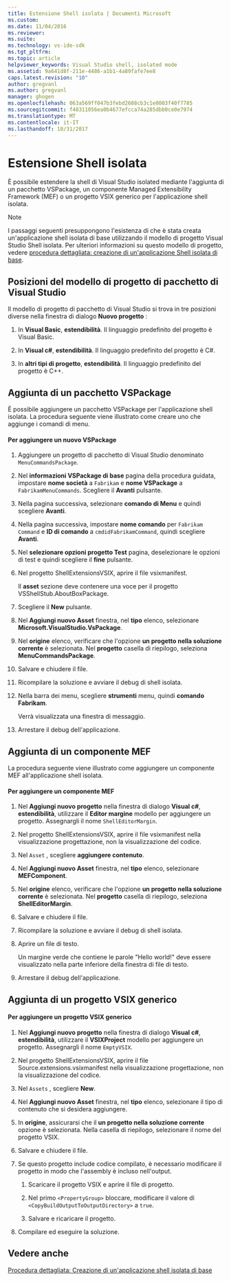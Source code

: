 ```yaml
---
title: Estensione Shell isolata | Documenti Microsoft
ms.custom: 
ms.date: 11/04/2016
ms.reviewer: 
ms.suite: 
ms.technology: vs-ide-sdk
ms.tgt_pltfrm: 
ms.topic: article
helpviewer_keywords: Visual Studio shell, isolated mode
ms.assetid: 9a641d8f-211e-4486-a1b1-4a89fafe7ee8
caps.latest.revision: "10"
author: gregvanl
ms.author: gregvanl
manager: ghogen
ms.openlocfilehash: 063a569ff047b3febd2608cb3c1e0003f40f7785
ms.sourcegitcommit: f40311056ea0b4677efcca74a285dbb0ce0e7974
ms.translationtype: MT
ms.contentlocale: it-IT
ms.lasthandoff: 10/31/2017
---
```

# <a name="extending-the-isolated-shell"></a>Estensione Shell isolata
È possibile estendere la shell di Visual Studio isolated mediante l'aggiunta di un pacchetto VSPackage, un componente Managed Extensibility Framework (MEF) o un progetto VSIX generico per l'applicazione shell isolata.  
  
> [!NOTE]
>  I passaggi seguenti presuppongono l'esistenza di che è stata creata un'applicazione shell isolata di base utilizzando il modello di progetto Visual Studio Shell isolata. Per ulteriori informazioni su questo modello di progetto, vedere [procedura dettagliata: creazione di un'applicazione Shell isolata di base](walkthrough-creating-a-basic-isolated-shell-application.md).  
  
## <a name="locations-for-the-visual-studio-package-project-template"></a>Posizioni del modello di progetto di pacchetto di Visual Studio  
 Il modello di progetto di pacchetto di Visual Studio si trova in tre posizioni diverse nella finestra di dialogo **Nuovo progetto** :  
  
1.  In **Visual Basic**, **estendibilità**. Il linguaggio predefinito del progetto è Visual Basic.  
  
2.  In **Visual c#**, **estendibilità**. Il linguaggio predefinito del progetto è C#.  
  
3.  In **altri tipi di progetto**, **estendibilità**. Il linguaggio predefinito del progetto è C++.  
  
## <a name="adding-a-vspackage"></a>Aggiunta di un pacchetto VSPackage  
 È possibile aggiungere un pacchetto VSPackage per l'applicazione shell isolata. La procedura seguente viene illustrato come creare uno che aggiunge i comandi di menu.  
  
#### <a name="to-add-a-new-vspackage"></a>Per aggiungere un nuovo VSPackage  
  
1.  Aggiungere un progetto di pacchetto di Visual Studio denominato `MenuCommandsPackage`.  
  
2.  Nel **informazioni VSPackage di base** pagina della procedura guidata, impostare **nome società** a `Fabrikam` e **nome VSPackage** a `FabrikamMenuCommands`. Scegliere il **Avanti** pulsante.  
  
3.  Nella pagina successiva, selezionare **comando di Menu** e quindi scegliere **Avanti**.  
  
4.  Nella pagina successiva, impostare **nome comando** per `Fabrikam Command` e **ID di comando** a `cmdidFabrikamCommand`, quindi scegliere **Avanti**.  
  
5.  Nel **selezionare opzioni progetto Test** pagina, deselezionare le opzioni di test e quindi scegliere il **fine** pulsante.  
  
6.  Nel progetto ShellExtensionsVSIX, aprire il file vsixmanifest.  
  
     Il **asset** sezione deve contenere una voce per il progetto VSShellStub.AboutBoxPackage.  
  
7.  Scegliere il **New** pulsante.  
  
8.  Nel **Aggiungi nuovo Asset** finestra, nel **tipo** elenco, selezionare **Microsoft.VisualStudio.VsPackage**.  
  
9. Nel **origine** elenco, verificare che l'opzione **un progetto nella soluzione corrente** è selezionata. Nel **progetto** casella di riepilogo, seleziona **MenuCommandsPackage**.  
  
10. Salvare e chiudere il file.  
  
11. Ricompilare la soluzione e avviare il debug di shell isolata.  
  
12. Nella barra dei menu, scegliere **strumenti** menu, quindi **comando Fabrikam**.  
  
     Verrà visualizzata una finestra di messaggio.  
  
13. Arrestare il debug dell'applicazione.  
  
## <a name="adding-a-mef-component-part"></a>Aggiunta di un componente MEF  
 La procedura seguente viene illustrato come aggiungere un componente MEF all'applicazione shell isolata.  
  
#### <a name="to-add-a-mef-component"></a>Per aggiungere un componente MEF  
  
1.  Nel **Aggiungi nuovo progetto** nella finestra di dialogo **Visual c#**, **estendibilità**, utilizzare il **Editor margine** modello per aggiungere un progetto. Assegnargli il nome `ShellEditorMargin`.  
  
2.  Nel progetto ShellExtensionsVSIX, aprire il file vsixmanifest nella visualizzazione progettazione, non la visualizzazione del codice.  
  
3.  Nel `Asset` , scegliere **aggiungere contenuto**.  
  
4.  Nel **Aggiungi nuovo Asset** finestra, nel **tipo** elenco, selezionare **MEFComponent**.  
  
5.  Nel **origine** elenco, verificare che l'opzione **un progetto nella soluzione corrente** è selezionata. Nel **progetto** casella di riepilogo, seleziona **ShellEditorMargin**.  
  
6.  Salvare e chiudere il file.  
  
7.  Ricompilare la soluzione e avviare il debug di shell isolata.  
  
8.  Aprire un file di testo.  
  
     Un margine verde che contiene le parole "Hello world!" deve essere visualizzato nella parte inferiore della finestra di file di testo.  
  
9. Arrestare il debug dell'applicazione.  
  
## <a name="adding-a-generic-vsix-project"></a>Aggiunta di un progetto VSIX generico  
  
#### <a name="to-add-a-generic-vsix-project"></a>Per aggiungere un progetto VSIX generico  
  
1.  Nel **Aggiungi nuovo progetto** nella finestra di dialogo **Visual c#**, **estendibilità**, utilizzare il **VSIXProject** modello per aggiungere un progetto. Assegnargli il nome `EmptyVSIX`.  
  
2.  Nel progetto ShellExtensionsVSIX, aprire il file Source.extensions.vsixmanifest nella visualizzazione progettazione, non la visualizzazione del codice.  
  
3.  Nel `Assets` , scegliere **New**.  
  
4.  Nel **Aggiungi nuovo Asset** finestra, nel **tipo** elenco, selezionare il tipo di contenuto che si desidera aggiungere.  
  
5.  In **origine**, assicurarsi che il **un progetto nella soluzione corrente** opzione è selezionata. Nella casella di riepilogo, selezionare il nome del progetto VSIX.  
  
6.  Salvare e chiudere il file.  
  
7.  Se questo progetto include codice compilato, è necessario modificare il progetto in modo che l'assembly è incluso nell'output.  
  
    1.  Scaricare il progetto VSIX e aprire il file di progetto.  
  
    2.  Nel primo `<PropertyGroup>` bloccare, modificare il valore di `<CopyBuildOutputToOutputDirectory>` a `true`.  
  
    3.  Salvare e ricaricare il progetto.  
  
8.  Compilare ed eseguire la soluzione.  
  
## <a name="see-also"></a>Vedere anche  
 [Procedura dettagliata: Creazione di un'applicazione shell isolata di base](walkthrough-creating-a-basic-isolated-shell-application.md)